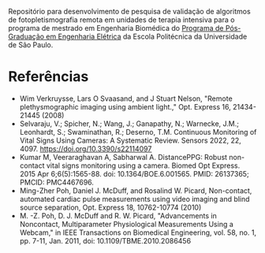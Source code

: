 Repositório para desenvolvimento de pesquisa de validação de algoritmos de fotopletismografia remota em unidades de terapia intensiva para o programa de mestrado em Engenharia Biomédica do [Programa de Pós-Graduação em Engenharia Elétrica](https://ppgee.poli.usp.br/pb) da Escola Politécnica da Universidade de São Paulo.

# Referências

- Wim Verkruysse, Lars O Svaasand, and J Stuart Nelson, "Remote plethysmographic imaging using ambient light.," Opt. Express 16, 21434-21445 (2008)
- Selvaraju, V.; Spicher, N.; Wang, J.; Ganapathy, N.; Warnecke, J.M.; Leonhardt, S.; Swaminathan, R.; Deserno, T.M. Continuous Monitoring of Vital Signs Using Cameras: A Systematic Review. Sensors 2022, 22, 4097. https://doi.org/10.3390/s22114097
- Kumar M, Veeraraghavan A, Sabharwal A. DistancePPG: Robust non-contact vital signs monitoring using a camera. Biomed Opt Express. 2015 Apr 6;6(5):1565-88. doi: 10.1364/BOE.6.001565. PMID: 26137365; PMCID: PMC4467696.
- Ming-Zher Poh, Daniel J. McDuff, and Rosalind W. Picard, Non-contact, automated cardiac pulse measurements using video imaging and blind source separation, Opt. Express 18, 10762-10774 (2010)
- M. -Z. Poh, D. J. McDuff and R. W. Picard, "Advancements in Noncontact, Multiparameter Physiological Measurements Using a Webcam," in IEEE Transactions on Biomedical Engineering, vol. 58, no. 1, pp. 7-11, Jan. 2011, doi: 10.1109/TBME.2010.2086456